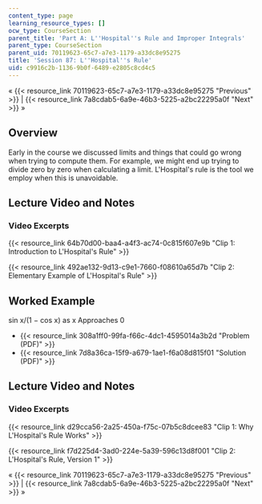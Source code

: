 ```yaml
---
content_type: page
learning_resource_types: []
ocw_type: CourseSection
parent_title: 'Part A: L''Hospital''s Rule and Improper Integrals'
parent_type: CourseSection
parent_uid: 70119623-65c7-a7e3-1179-a33dc8e95275
title: 'Session 87: L''Hospital''s Rule'
uid: c9916c2b-1136-9b0f-6489-e2805c8cd4c5
---
```


« {{< resource_link 70119623-65c7-a7e3-1179-a33dc8e95275 "Previous" >}} | {{< resource_link 7a8cdab5-6a9e-46b3-5225-a2bc22295a0f "Next" >}} »

Overview
--------

Early in the course we discussed limits and things that could go wrong when trying to compute them. For example, we might end up trying to divide zero by zero when calculating a limit. L'Hospital's rule is the tool we employ when this is unavoidable.

Lecture Video and Notes
-----------------------

### Video Excerpts

{{< resource_link 64b70d00-baa4-a4f3-ac74-0c815f607e9b "Clip 1: Introduction to L'Hospital's Rule" >}}

{{< resource_link 492ae132-9d13-c9e1-7660-f08610a65d7b "Clip 2: Elementary Example of L'Hospital's Rule" >}}

Worked Example
--------------

sin x/(1 − cos x) as x Approaches 0

*   {{< resource_link 308a1ff0-99fa-f66c-4dc1-4595014a3b2d "Problem (PDF)" >}}
*   {{< resource_link 7d8a36ca-15f9-a679-1ae1-f6a08d815f01 "Solution (PDF)" >}}

Lecture Video and Notes
-----------------------

### Video Excerpts

{{< resource_link d29cca56-2a25-450a-f75c-07b5c8dcee83 "Clip 1: Why L'Hospital's Rule Works" >}}

{{< resource_link f7d225d4-3ad0-224e-5a39-596c13d8f001 "Clip 2: L'Hospital's Rule, Version 1" >}}

« {{< resource_link 70119623-65c7-a7e3-1179-a33dc8e95275 "Previous" >}} | {{< resource_link 7a8cdab5-6a9e-46b3-5225-a2bc22295a0f "Next" >}} »